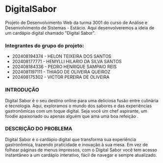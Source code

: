 # DigitalSabor
Projeto de Desenvolvimento Web da turma 3001 do curso de Análise e Desenvolvimento de Sistemas - Estácio. Aqui desenvolveremos a ideia de um cardápio digital chamado "Digital Sabor".

### Integrantes do grupo do projeto:

* 202408194374 - HELON TEIXEIRA DOS SANTOS 
* 202408177771 - HEMYLLI HILARIO DA SILVA SANTOS 
* 202408184336 - PEDRO HENRIQUE SAMPAIO REIS 
* 2024081197111 - THIAGO DE OLIVEIRA QUEIROZ 
* 202408175302 - VICTOR PEREIRA DE OLIVEIRA 

 
### INTRODUÇÃO  
 
Digital Sabor é o seu destino online para uma deliciosa fusão entre culinária e tecnologia. Aqui, exploramos o mundo dos sabores e das experiências gastronômicas com um toque digital. Seja você um chef aspirante, um foodie apaixonado ou apenas alguém que ama uma boa refeição . 
 
 
### DESCRIÇÃO DO PROBLEMA 
 
Digital Sabor é o cardápio digital que transforma sua experiência gastronômica, trazendo praticidade e inovação à sua mesa. Em vez de folhear páginas de menus impressos, com o Digital Sabor você tem acesso instantâneo a um cardápio interativo, fácil de navegar e sempre atualizado. 